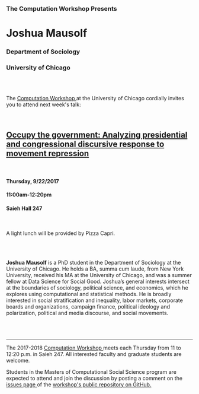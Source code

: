 




<br>

<h3 class=pfblock-header> The Computation Workshop Presents </h3>

<h1 class=pfblock-header3> Joshua Mausolf </h1>
<h3 class=pfblock-header3> Department of Sociology </h3>
<h3 class=pfblock-header3> University of Chicago </h3>

<br><br>



<p class=pfblock-header3>The <a href="https://macss.uchicago.edu/content/computation-workshop"> Computation Workshop </a> at the University of Chicago cordially invites you to attend next week's talk:</p>

<br>

<div class=pfblock-header3>
<h2 class=pfblock-header> 
  <a href="https://github.com/uchicago-computation-workshop/joshua_mausolf/blob/master/2017__mausolf__occupy_the_government.pdf" >Occupy the government: Analyzing presidential and congressional discursive response to movement repression</a>
</h2>

<br>
</div>

<h4 class=pfblock-header3> Thursday, 9/22/2017 </h4>
<h4 class=pfblock-header3> 11:00am-12:20pm </h4>
<h4 class=pfblock-header3> Saieh Hall 247 </h4>

<br>

<p class=pfblock-header3>A light lunch will be provided by Pizza Capri.</p>

<br><br>

<!--Insert Faculty Bio Here-->
<div class=pfblock-header3>
  <p class=footertext2>

  **Joshua Mausolf** is a PhD student in the Department of Sociology at the University of Chicago. He holds a BA, summa cum laude, from New York University, received his MA at the University of Chicago, and was a summer fellow at Data Science for Social Good. Joshua’s general interests intersect at the boundaries of sociology, political science, and economics, which he explores using computational and statistical methods. He is broadly interested in social stratification and inequality, labor markets, corporate boards and organizations, campaign finance, political ideology and polarization, political and media discourse, and social movements.  
  </p>

</div>
<br><br>

---

<p class=footertext> The 2017-2018 <a href="https://macss.uchicago.edu/content/computation-workshop"> Computation Workshop </a> meets each Thursday from 11 to 12:20 p.m. in Saieh 247. All interested faculty and graduate students are welcome.</p> 


<p class=footertext>Students in the Masters of Computational Social Science program are expected to attend and join the discussion by posting a comment on the <a href="https://github.com/uchicago-computation-workshop/joshua_mausolf/issues"> issues page </a> of the <a href="https://github.com/uchicago-computation-workshop"> workshop's public repository on GitHub.</a></p>
